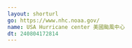 ```yaml
---
layout: shorturl
go: https://www.nhc.noaa.gov/
name: USA Hurricane center 美國颱風中心
dt: 240804172814
---
```

